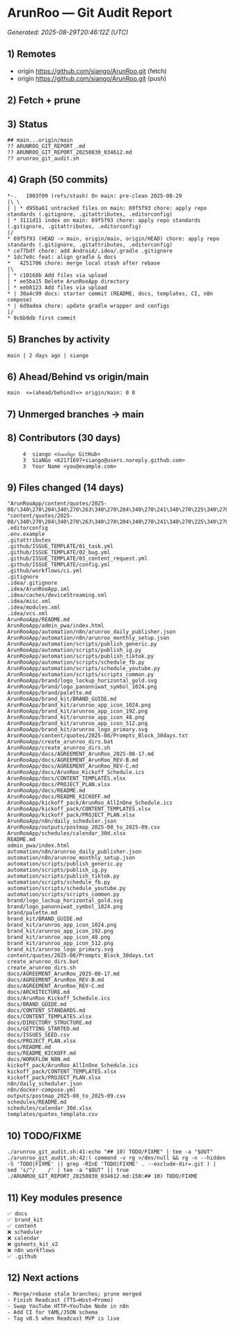 # ArunRoo — Git Audit Report
_Generated: 2025-08-29T20:46:12Z (UTC)_

## 1) Remotes
- origin	https://github.com/siango/ArunRoo.git (fetch)
- origin	https://github.com/siango/ArunRoo.git (push)

## 2) Fetch + prune

## 3) Status
    ## main...origin/main
    ?? ARUNROO_GIT_REPORT_.md
    ?? ARUNROO_GIT_REPORT_20250830_034612.md
    ?? arunroo_git_audit.sh

## 4) Graph (50 commits)
    *-.   1903f09 (refs/stash) On main: pre-clean 2025-08-29
    |\ \  
    | | * d95ba61 untracked files on main: 69f5f93 chore: apply repo standards (.gitignore, .gitattributes, .editorconfig)
    | * 3111d11 index on main: 69f5f93 chore: apply repo standards (.gitignore, .gitattributes, .editorconfig)
    |/  
    * 69f5f93 (HEAD -> main, origin/main, origin/HEAD) chore: apply repo standards (.gitignore, .gitattributes, .editorconfig)
    * ce77bdf chore: add Android/.idea/.gradle .gitignore
    * 1dc7e8c feat: align gradle & docs
    *   4251706 chore: merge local stash after rebase
    |\  
    | * c10168b Add files via upload
    | * ee5ba15 Delete ArunRooApp directory
    | * eeb8123 Add files via upload
    * | 30a4c99 docs: starter commit (README, docs, templates, CI, n8n compose)
    * | 6d9adea chore: update gradle wrapper and configs
    |/  
    * 9c6b9db first commit

## 5) Branches by activity
    main | 2 days ago | siango

## 6) Ahead/Behind vs origin/main
    main  <=(ahead/behind)=> origin/main: 0	0

## 7) Unmerged branches → main

## 8) Contributors (30 days)
         4	siango <อีเมลที่ผูก GitHub>
         3	SiaNGo <62171697+siango@users.noreply.github.com>
         3	Your Name <you@example.com>

## 9) Files changed (14 days)
    
    "ArunRooApp/content/quotes/2025-08/\340\270\204\340\270\263\340\270\204\340\270\241\340\270\225\340\270\261\340\270\247\340\270\243\340\270\271\340\271\211_30\340\270\247\340\270\261\340\270\231_with_image_prompts_PROMT_FRONT.xlsx"
    "content/quotes/2025-08/\340\270\204\340\270\263\340\270\204\340\270\241\340\270\225\340\270\261\340\270\247\340\270\243\340\270\271\340\271\211_30\340\270\247\340\270\261\340\270\231_with_image_prompts_PROMT_FRONT.xlsx"
    .editorconfig
    .env.example
    .gitattributes
    .github/ISSUE_TEMPLATE/01_task.yml
    .github/ISSUE_TEMPLATE/02_bug.yml
    .github/ISSUE_TEMPLATE/03_content_request.yml
    .github/ISSUE_TEMPLATE/config.yml
    .github/workflows/ci.yml
    .gitignore
    .idea/.gitignore
    .idea/ArunRooApp.iml
    .idea/caches/deviceStreaming.xml
    .idea/misc.xml
    .idea/modules.xml
    .idea/vcs.xml
    ArunRooApp/README.md
    ArunRooApp/admin_pwa/index.html
    ArunRooApp/automation/n8n/arunroo_daily_publisher.json
    ArunRooApp/automation/n8n/arunroo_monthly_setup.json
    ArunRooApp/automation/scripts/publish_generic.py
    ArunRooApp/automation/scripts/publish_ig.py
    ArunRooApp/automation/scripts/publish_tiktok.py
    ArunRooApp/automation/scripts/schedule_fb.py
    ArunRooApp/automation/scripts/schedule_youtube.py
    ArunRooApp/automation/scripts/scripts_common.py
    ArunRooApp/brand/logo_lockup_horizontal_gold.svg
    ArunRooApp/brand/logo_panonniwat_symbol_1024.png
    ArunRooApp/brand/palette.md
    ArunRooApp/brand_kit/BRAND_GUIDE.md
    ArunRooApp/brand_kit/arunroo_app_icon_1024.png
    ArunRooApp/brand_kit/arunroo_app_icon_192.png
    ArunRooApp/brand_kit/arunroo_app_icon_48.png
    ArunRooApp/brand_kit/arunroo_app_icon_512.png
    ArunRooApp/brand_kit/arunroo_logo_primary.svg
    ArunRooApp/content/quotes/2025-08/Prompts_Block_30days.txt
    ArunRooApp/create_arunroo_dirs.bat
    ArunRooApp/create_arunroo_dirs.sh
    ArunRooApp/docs/AGREEMENT_ArunRoo_2025-08-17.md
    ArunRooApp/docs/AGREEMENT_ArunRoo_REV-B.md
    ArunRooApp/docs/AGREEMENT_ArunRoo_REV-C.md
    ArunRooApp/docs/ArunRoo_Kickoff_Schedule.ics
    ArunRooApp/docs/CONTENT_TEMPLATES.xlsx
    ArunRooApp/docs/PROJECT_PLAN.xlsx
    ArunRooApp/docs/README.md
    ArunRooApp/docs/README_KICKOFF.md
    ArunRooApp/kickoff_pack/ArunRoo_AllInOne_Schedule.ics
    ArunRooApp/kickoff_pack/CONTENT_TEMPLATES.xlsx
    ArunRooApp/kickoff_pack/PROJECT_PLAN.xlsx
    ArunRooApp/n8n/daily_scheduler.json
    ArunRooApp/outputs/postmap_2025-08_to_2025-09.csv
    ArunRooApp/schedules/calendar_30d.xlsx
    README.md
    admin_pwa/index.html
    automation/n8n/arunroo_daily_publisher.json
    automation/n8n/arunroo_monthly_setup.json
    automation/scripts/publish_generic.py
    automation/scripts/publish_ig.py
    automation/scripts/publish_tiktok.py
    automation/scripts/schedule_fb.py
    automation/scripts/schedule_youtube.py
    automation/scripts/scripts_common.py
    brand/logo_lockup_horizontal_gold.svg
    brand/logo_panonniwat_symbol_1024.png
    brand/palette.md
    brand_kit/BRAND_GUIDE.md
    brand_kit/arunroo_app_icon_1024.png
    brand_kit/arunroo_app_icon_192.png
    brand_kit/arunroo_app_icon_48.png
    brand_kit/arunroo_app_icon_512.png
    brand_kit/arunroo_logo_primary.svg
    content/quotes/2025-08/Prompts_Block_30days.txt
    create_arunroo_dirs.bat
    create_arunroo_dirs.sh
    docs/AGREEMENT_ArunRoo_2025-08-17.md
    docs/AGREEMENT_ArunRoo_REV-B.md
    docs/AGREEMENT_ArunRoo_REV-C.md
    docs/ARCHITECTURE.md
    docs/ArunRoo_Kickoff_Schedule.ics
    docs/BRAND_GUIDE.md
    docs/CONTENT_STANDARDS.md
    docs/CONTENT_TEMPLATES.xlsx
    docs/DIRECTORY_STRUCTURE.md
    docs/GETTING_STARTED.md
    docs/ISSUES_SEED.csv
    docs/PROJECT_PLAN.xlsx
    docs/README.md
    docs/README_KICKOFF.md
    docs/WORKFLOW_N8N.md
    kickoff_pack/ArunRoo_AllInOne_Schedule.ics
    kickoff_pack/CONTENT_TEMPLATES.xlsx
    kickoff_pack/PROJECT_PLAN.xlsx
    n8n/daily_scheduler.json
    n8n/docker-compose.yml
    outputs/postmap_2025-08_to_2025-09.csv
    schedules/README.md
    schedules/calendar_30d.xlsx
    templates/quotes_template.csv

## 10) TODO/FIXME
    ./arunroo_git_audit.sh:41:echo "## 10) TODO/FIXME" | tee -a "$OUT"
    ./arunroo_git_audit.sh:42:( command -v rg >/dev/null && rg -n --hidden -S 'TODO|FIXME' || grep -RInE 'TODO|FIXME' . --exclude-dir=.git ) | sed 's/^/    /' | tee -a "$OUT" || true
    ./ARUNROO_GIT_REPORT_20250830_034612.md:150:## 10) TODO/FIXME

## 11) Key modules presence
    ✅ docs
    ✅ brand_kit
    ✅ content
    ❌ scheduler
    ❌ calendar
    ❌ gsheets_kit_v2
    ❌ n8n_workflows
    ✅ .github

## 12) Next actions
    - Merge/rebase stale branches; prune merged
    - Finish Readcast (TTS→Host→Promo)
    - Swap YouTube HTTP→YouTube Node in n8n
    - Add CI for YAML/JSON schema
    - Tag v0.5 when Readcast MVP is live
